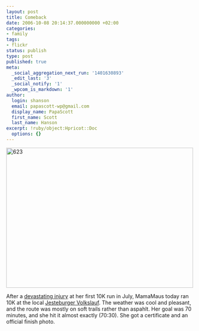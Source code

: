 ```yaml
---
layout: post
title: Comeback
date: 2006-10-08 20:14:37.000000000 +02:00
categories:
- family
tags:
- flickr
status: publish
type: post
published: true
meta:
  _social_aggregation_next_run: '1401630893'
  _edit_last: '3'
  _social_notify: '1'
  _wpcom_is_markdown: '1'
author:
  login: shanson
  email: papascott-wp@gmail.com
  display_name: PapaScott
  first_name: Scott
  last_name: Hanson
excerpt: !ruby/object:Hpricot::Doc
  options: {}
---
```

<p><a href="http://www.flickr.com/photos/papascott/264074857/" title="Photo Sharing"><img src="https://static.flickr.com/96/264074857_a4d9624df2.jpg" width="500" height="375" alt="623" /></a></p>
<p>After a <a href="https://www.papascott.de/archives/2006/07/02/trick-ankle/">devastating injury</a> at her first 10K run in July, MamaMaus today ran 10K at the local <a href="http://www.vfl-jesteburg.de/volkslauf.php">Jesteburger Volkslauf</a>. The weather was cool and pleasant, and the route was mostly on soft trails rather than aspahlt. Her goal was 70 minutes, and she hit it almost exactly (70:30). She got a certificate and an official finish photo.</p>
